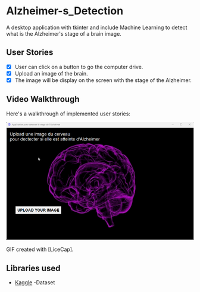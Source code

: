 # Alzheimer-s_Detection
A desktop application with tkinter and include Machine Learning to detect what is the Alzheimer's stage of a brain image.

## User Stories
- [x] User can click on a button to go the computer drive.
- [x] Upload an image of the brain.
- [x] The image will be display on the screen with the stage of the Alzheimer.

## Video Walkthrough

Here's a walkthrough of implemented user stories:

<img src='app.gif' title='Video Walkthrough' width='' alt='Video Walkthrough' />

GIF created with [LiceCap].

## Libraries used
- [Kaggle](https://www.kaggle.com/) -Dataset
